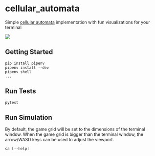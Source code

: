 # cellular_automata

Simple [cellular automata](https://www.conwaylife.com/wiki/Cellular_automaton)
implementation with fun visualizations for your terminal

![](https://gitlab.com/mconigliaro/cellular_automata/raw/master/screenshots/1.png)

## Getting Started

    pip install pipenv
    pipenv install --dev
    pipenv shell
    ...

## Run Tests

    pytest

## Run Simulation

By default, the game grid will be set to the dimensions of the terminal window.
When the game grid is bigger than the terminal window, the arrow/WASD keys can
be used to adjust the viewport.

    ca [--help]
